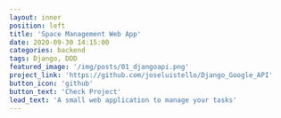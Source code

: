 ```yaml
---
layout: inner
position: left
title: 'Space Management Web App'
date: 2020-09-30 14:15:00
categories: backend
tags: Django, DDD
featured_image: '/img/posts/01_djangoapi.png'
project_link: 'https://github.com/joseluistello/Django_Google_API'
button_icon: 'github'
button_text: 'Check Project'
lead_text: 'A small web application to manage your tasks'
---
```

